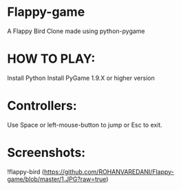 # Flappy-game

A Flappy Bird Clone made using python-pygame

# HOW TO PLAY:

Install Python
Install PyGame 1.9.X or higher version

# Controllers:

Use Space or left-mouse-button to jump or Esc to exit.


# Screenshots:

!flappy-bird (https://github.com/ROHANVAREDANI/Flappy-game/blob/master/1.JPG?raw=true)
